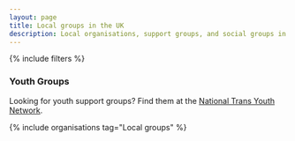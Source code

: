 ```yaml
---
layout: page
title: Local groups in the UK
description: Local organisations, support groups, and social groups in the UK for trans, nonbinary, and gender non-conforming people
---
```

<main role="main">
{% include filters %}
  <article>
    <section class="attention">
      <h3>Youth Groups</h3>
      <p>Looking for youth support groups? Find them at the <a href="http://ntyn.genderjam.org.uk/network/">National Trans Youth Network</a>. 
      </p>
    </section>
    <section>
	{% include organisations tag="Local groups" %}
	</section>
  </article>
</main>